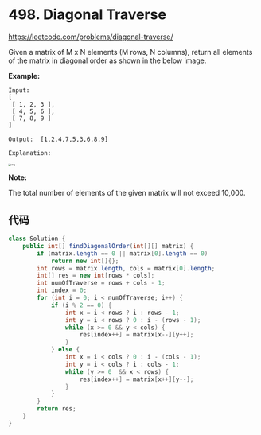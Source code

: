 # 498. Diagonal Traverse

https://leetcode.com/problems/diagonal-traverse/

Given a matrix of M x N elements (M rows, N columns), return all elements of the matrix in diagonal order as shown in the below image.

 

**Example:**

```
Input:
[
 [ 1, 2, 3 ],
 [ 4, 5, 6 ],
 [ 7, 8, 9 ]
]

Output:  [1,2,4,7,5,3,6,8,9]

Explanation:
```

 <img src="https://assets.leetcode.com/uploads/2018/10/12/diagonal_traverse.png" alt="img" style="zoom:33%;" />

**Note:**

The total number of elements of the given matrix will not exceed 10,000.



## 代码

```java
class Solution {
    public int[] findDiagonalOrder(int[][] matrix) {
        if (matrix.length == 0 || matrix[0].length == 0)
            return new int[]{};
        int rows = matrix.length, cols = matrix[0].length;
        int[] res = new int[rows * cols];
        int numOfTraverse = rows + cols - 1;
        int index = 0;
        for (int i = 0; i < numOfTraverse; i++) {
            if (i % 2 == 0) {
                int x = i < rows ? i : rows - 1;
                int y = i < rows ? 0 : i - (rows - 1);
                while (x >= 0 && y < cols) {
                    res[index++] = matrix[x--][y++];
                }
            } else {
                int x = i < cols ? 0 : i - (cols - 1);
                int y = i < cols ? i : cols - 1;
                while (y >= 0  && x < rows) {
                    res[index++] = matrix[x++][y--];
                }
            }
        }
        return res;
    }
}
```

